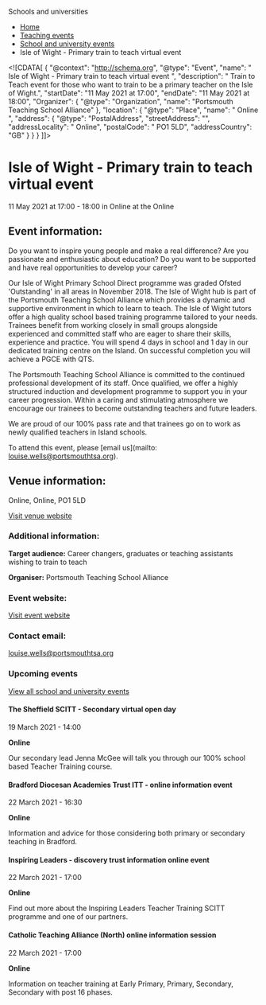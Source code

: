 Schools and universities

*   [Home](/)
*   [Teaching events](/teaching-events)
*   [School and university events](/teaching-events/training-provider-events)
*   Isle of Wight - Primary train to teach virtual event

<!\[CDATA\[ { "@context": "http://schema.org", "@type": "Event", "name": " Isle of Wight - Primary train to teach virtual event ", "description": " Train to Teach event for those who want to train to be a primary teacher on the Isle of Wight.", "startDate": "11 May 2021 at 17:00", "endDate": "11 May 2021 at 18:00", "Organizer": { "@type": "Organization", "name": "Portsmouth Teaching School Alliance" }, "location": { "@type": "Place", "name": " Online ", "address": { "@type": "PostalAddress", "streetAddress": "", "addressLocality": " Online", "postalCode": " PO1 5LD", "addressCountry": "GB" } } } \]\]>

Isle of Wight - Primary train to teach virtual event
====================================================

11 May 2021 at 17:00 - 18:00 in Online at the Online

Event information:
------------------

Do you want to inspire young people and make a real difference? Are you passionate and enthusiastic about education? Do you want to be supported and have real opportunities to develop your career?

Our Isle of Wight Primary School Direct programme was graded Ofsted 'Outstanding' in all areas in November 2018. The Isle of Wight hub is part of the Portsmouth Teaching School Alliance which provides a dynamic and supportive environment in which to learn to teach. The Isle of Wight tutors offer a high quality school based training programme tailored to your needs. Trainees benefit from working closely in small groups alongside experienced and committed staff who are eager to share their skills, experience and practice. You will spend 4 days in school and 1 day in our dedicated training centre on the Island. On successful completion you will achieve a PGCE with QTS.

The Portsmouth Teaching School Alliance is committed to the continued professional development of its staff. Once qualified, we offer a highly structured induction and development programme to support you in your career progression. Within a caring and stimulating atmosphere we encourage our trainees to become outstanding teachers and future leaders.

We are proud of our 100% pass rate and that trainees go on to work as newly qualified teachers in Island schools.

To attend this event, please [email us](mailto: louise.wells@portsmouthtsa.org).

Venue information:
------------------

Online, Online, PO1 5LD

[Visit venue website](https://portsmouthtsa.org/ "Online")

### Additional information:

**Target audience:** Career changers, graduates or teaching assistants wishing to train to teach

**Organiser:** Portsmouth Teaching School Alliance

### Event website:

[Visit event website](https://portsmouthtsa.org/courses-2021/)

### Contact email:

[louise.wells@portsmouthtsa.org](mailto:louise.wells@portsmouthtsa.org)

### Upcoming events

[View all school and university events](/teaching-events/training-provider-events)

[](/teaching-events/training-provider-events/210319-the-sheffield-scitt-secondary-virtual-open-day)

#### The Sheffield SCITT - Secondary virtual open day

19 March 2021 - 14:00

**Online**

Our secondary lead Jenna McGee will talk you through our 100% school based Teacher Training course.

[](/teaching-events/training-provider-events/210322-bradford-diocesan-academies-trust-itt-online-information-event)

#### Bradford Diocesan Academies Trust ITT - online information event

22 March 2021 - 16:30

**Online**

Information and advice for those considering both primary or secondary teaching in Bradford.

[](/teaching-events/training-provider-events/210322-inspiring-leaders-discovery-trust-information-online-event)

#### Inspiring Leaders - discovery trust information online event

22 March 2021 - 17:00

**Online**

Find out more about the Inspiring Leaders Teacher Training SCITT programme and one of our partners.

[](/teaching-events/training-provider-events/210322-catholic-teaching-alliance-north-online-information-session)

#### Catholic Teaching Alliance (North) online information session

22 March 2021 - 17:00

**Online**

Information on teacher training at Early Primary, Primary, Secondary, Secondary with post 16 phases.